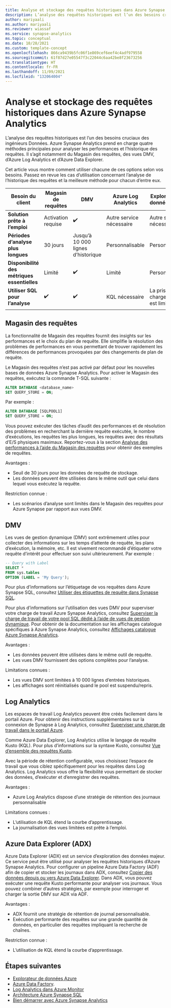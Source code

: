 ```yaml
---
title: Analyse et stockage des requêtes historiques dans Azure Synapse Analytics
description: L’analyse des requêtes historiques est l’un des besoins cruciaux des ingénieurs Données. Azure Synapse Analytics prend en charge quatre méthodes principales pour analyser les performances et l’historique des requêtes. Il s’agit notamment du Magasin des requêtes, des vues DMV, d’Azure Log Analytics et d’Azure Data Explorer.
author: mariyaali
ms.author: mariyaali
ms.reviewer: wiassaf
ms.service: synapse-analytics
ms.topic: conceptual
ms.date: 10/28/2021
ms.custom: template-concept
ms.openlocfilehash: 866ca9439b5fc06f1e869cef6eef4c4adf979558
ms.sourcegitcommit: 61f87d27e05547f3c22044c6aa42be8f23673256
ms.translationtype: HT
ms.contentlocale: fr-FR
ms.lasthandoff: 11/09/2021
ms.locfileid: "132064004"
---
```

# <a name="historical-query-storage-and-analysis-in-azure-synapse-analytics"></a>Analyse et stockage des requêtes historiques dans Azure Synapse Analytics

L’analyse des requêtes historiques est l’un des besoins cruciaux des ingénieurs Données. Azure Synapse Analytics prend en charge quatre méthodes principales pour analyser les performances et l’historique des requêtes. Il s’agit notamment du Magasin des requêtes, des vues DMV, d’Azure Log Analytics et d’Azure Data Explorer. 

Cet article vous montre comment utiliser chacune de ces options selon vos besoins. Passez en revue les cas d’utilisation concernant l’analyse de l’historique des requêtes et la meilleure méthode pour chacun d’entre eux.

| **Besoin du client** |  **Magasin de requêtes** |  **DMV**    | **Azure Log Analytics** | **Explorateur de données Azure** |
|------------- | --- | ----- | ------------- |-------------------|
|**Solution prête à l’emploi** | Activation requise | :heavy_check_mark: | Autre service nécessaire |    Autre service nécessaire|
|**Périodes d’analyse plus longues** | 30 jours |    Jusqu’à 10 000 lignes d’historique     | Personnalisable | Personnalisable|
|**Disponibilité des métriques essentielles** |    Limité    | :heavy_check_mark: |    Limité    | Personnalisable|
|**Utiliser SQL pour l’analyse** | :heavy_check_mark: | :heavy_check_mark:| KQL nécessaire | La prise en charge de SQL est limitée|
|||||

## <a name="query-store"></a>Magasin des requêtes

La fonctionnalité de Magasin des requêtes fournit des insights sur les performances et le choix du plan de requête. Elle simplifie la résolution des problèmes de performances en vous permettant de trouver rapidement les différences de performances provoquées par des changements de plan de requête. 

Le Magasin des requêtes n’est pas activé par défaut pour les nouvelles bases de données Azure Synapse Analytics. Pour activer le Magasin des requêtes, exécutez la commande T-SQL suivante :

```sql
ALTER DATABASE <database_name>
SET QUERY_STORE = ON;
```

Par exemple :

```sql
ALTER DATABASE [SQLPOOL1]
SET QUERY_STORE = ON;
```

Vous pouvez exécuter des tâches d’audit des performances et de résolution des problèmes en recherchant la dernière requête exécutée, le nombre d’exécutions, les requêtes les plus longues, les requêtes avec des résultats d’E/S physiques maximaux. Reportez-vous à la section [Analyse des performances à l’aide du Magasin des requêtes](/sql/relational-databases/performance/monitoring-performance-by-using-the-query-store#performance) pour obtenir des exemples de requêtes.

Avantages :
* Seuil de 30 jours pour les données de requête de stockage.
* Les données peuvent être utilisées dans le même outil que celui dans lequel vous exécutez la requête.

Restriction connue :
* Les scénarios d’analyse sont limités dans le Magasin des requêtes pour Azure Synapse par rapport aux vues DMV.

## <a name="dmvs"></a>DMV

Les vues de gestion dynamique (DMV) sont extrêmement utiles pour collecter des informations sur les temps d’attente de requête, les plans d’exécution, la mémoire, etc. Il est vivement recommandé d’étiqueter votre requête d’intérêt pour effectuer son suivi ultérieurement. Par exemple :

```sql
-- Query with Label
SELECT *
FROM sys.tables
OPTION (LABEL = 'My Query');
```

Pour plus d’informations sur l’étiquetage de vos requêtes dans Azure Synapse SQL, consultez [Utiliser des étiquettes de requête dans Synapse SQL](develop-label.md).

Pour plus d’informations sur l’utilisation des vues DMV pour superviser votre charge de travail Azure Synapse Analytics, consultez [Superviser la charge de travail de votre pool SQL dédié à l’aide de vues de gestion dynamique](../sql-data-warehouse/sql-data-warehouse-manage-monitor.md?context=/azure/synapse-analytics/context/context). Pour obtenir de la documentation sur les affichages catalogue spécifiques à Azure Synapse Analytics, consultez [Affichages catalogue Azure Synapse Analytics](/sql/relational-databases/system-catalog-views/sql-data-warehouse-and-parallel-data-warehouse-catalog-views).

Avantages :
* Les données peuvent être utilisées dans le même outil de requête.
* Les vues DMV fournissent des options complètes pour l’analyse.

Limitations connues :
* Les vues DMV sont limitées à 10 000 lignes d’entrées historiques. 
* Les affichages sont réinitialisés quand le pool est suspendu/repris.

## <a name="log-analytics"></a>Log Analytics
Les espaces de travail Log Analytics peuvent être créés facilement dans le portail Azure. Pour obtenir des instructions supplémentaires sur la connexion de Synapse à Log Analytics, consultez [Superviser une charge de travail dans le portail Azure](../sql-data-warehouse/sql-data-warehouse-monitor-workload-portal.md).

Comme Azure Data Explorer, Log Analytics utilise le langage de requête Kusto (KQL). Pour plus d’informations sur la syntaxe Kusto, consultez [Vue d’ensemble des requêtes Kusto](/data-explorer/kusto/query/index.md). 

Avec la période de rétention configurable, vous choisissez l’espace de travail que vous ciblez spécifiquement pour les requêtes dans Log Analytics. Log Analytics vous offre la flexibilité vous permettant de stocker des données, d’exécuter et d’enregistrer des requêtes.

Avantages :
* Azure Log Analytics dispose d’une stratégie de rétention des journaux personnalisable

Limitations connues :
* L’utilisation de KQL étend la courbe d’apprentissage.
* La journalisation des vues limitées est prête à l’emploi.

## <a name="azure-data-explorer-adx"></a>Azure Data Explorer (ADX)

Azure Data Explorer (ADX) est un service d’exploration des données majeur. Ce service peut être utilisé pour analyser les requêtes historiques d’Azure Synapse Analytics. Pour configurer un pipeline Azure Data Factory (ADF) afin de copier et stocker les journaux dans ADX, consultez [Copier des données depuis ou vers Azure Data Explorer](/data-factory/connector-azure-data-explorer.md). Dans ADX, vous pouvez exécuter une requête Kusto performante pour analyser vos journaux. Vous pouvez combiner d’autres stratégies, par exemple pour interroger et charger la sortie DMV sur ADX via ADF.
  
Avantages :
* ADX fournit une stratégie de rétention de journal personnalisable.
* Exécution performante des requêtes sur une grande quantité de données, en particulier des requêtes impliquant la recherche de chaînes.

Restriction connue :
* L’utilisation de KQL étend la courbe d’apprentissage.

## <a name="next-steps"></a>Étapes suivantes

 - [Explorateur de données Azure](/azure/data-explorer/)
 - [Azure Data Factory](/azure/data-factory/).
 - [Log Analytics dans Azure Monitor](/azure/azure-monitor/logs/log-analytics-overview)
 - [Architecture Azure Synapse SQL](overview-architecture.md)
 - [Bien démarrer avec Azure Synapse Analytics](../get-started.md)